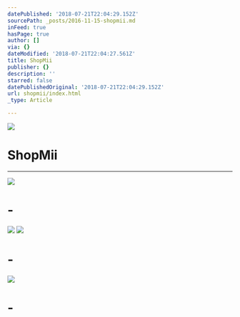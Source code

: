 ```yaml
---
datePublished: '2018-07-21T22:04:29.152Z'
sourcePath: _posts/2016-11-15-shopmii.md
inFeed: true
hasPage: true
author: []
via: {}
dateModified: '2018-07-21T22:04:27.561Z'
title: ShopMii
publisher: {}
description: ''
starred: false
datePublishedOriginal: '2018-07-21T22:04:29.152Z'
url: shopmii/index.html
_type: Article

---
```

![](https://the-grid-user-content.s3-us-west-2.amazonaws.com/0c38ab8d-f803-46e7-9523-fef336f6b52e.jpg)

# ShopMii

---

![](https://the-grid-user-content.s3-us-west-2.amazonaws.com/8c0ec5cb-7002-4a69-85bf-50aa88fd86f2.jpg)

# -
![](https://the-grid-user-content.s3-us-west-2.amazonaws.com/1bb50eee-16d0-4789-b64e-aba741d45fbc.png)
![](https://the-grid-user-content.s3-us-west-2.amazonaws.com/703f1f83-19a8-4583-9b02-3a8254fe8db5.png)

# -
![](https://the-grid-user-content.s3-us-west-2.amazonaws.com/f5d4c405-493a-4507-93a6-89d0f87127fa.png)

# -